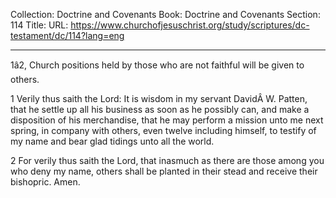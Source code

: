Collection: Doctrine and Covenants
Book: Doctrine and Covenants
Section: 114
Title: 
URL: https://www.churchofjesuschrist.org/study/scriptures/dc-testament/dc/114?lang=eng

---

1â2, Church positions held by those who are not faithful will be given to others.

1 Verily thus saith the Lord: It is wisdom in my servant DavidÂ W. Patten, that he settle up all his business as soon as he possibly can, and make a disposition of his merchandise, that he may perform a mission unto me next spring, in company with others, even twelve including himself, to testify of my name and bear glad tidings unto all the world.

2 For verily thus saith the Lord, that inasmuch as there are those among you who deny my name, others shall be planted in their stead and receive their bishopric. Amen.
